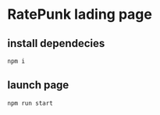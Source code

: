 # RatePunk lading page

## install dependecies

```
npm i
```

## launch page

```
npm run start
```
